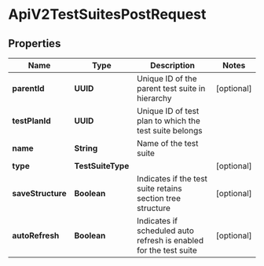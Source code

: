 

# ApiV2TestSuitesPostRequest


## Properties

| Name | Type | Description | Notes |
|------------ | ------------- | ------------- | -------------|
|**parentId** | **UUID** | Unique ID of the parent test suite in hierarchy |  [optional] |
|**testPlanId** | **UUID** | Unique ID of test plan to which the test suite belongs |  |
|**name** | **String** | Name of the test suite |  |
|**type** | **TestSuiteType** |  |  [optional] |
|**saveStructure** | **Boolean** | Indicates if the test suite retains section tree structure |  [optional] |
|**autoRefresh** | **Boolean** | Indicates if scheduled auto refresh is enabled for the test suite |  [optional] |



